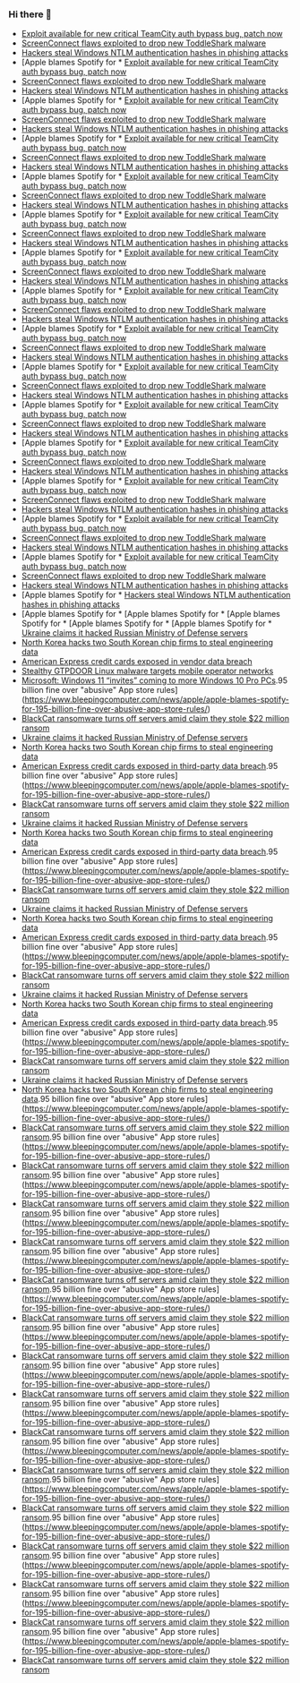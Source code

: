 ### Hi there 👋

<!--START_SECTION:feed-->
* [Exploit available for new critical TeamCity auth bypass bug, patch now](https://www.bleepingcomputer.com/news/security/exploit-available-for-new-critical-teamcity-auth-bypass-bug-patch-now/)
* [ScreenConnect flaws exploited to drop new ToddleShark malware](https://www.bleepingcomputer.com/news/security/screenconnect-flaws-exploited-to-drop-new-toddleshark-malware/)
* [Hackers steal Windows NTLM authentication hashes in phishing attacks](https://www.bleepingcomputer.com/news/security/hackers-steal-windows-ntlm-authentication-hashes-in-phishing-attacks/)
* [Apple blames Spotify for * [Exploit available for new critical TeamCity auth bypass bug, patch now](https://www.bleepingcomputer.com/news/security/exploit-available-for-new-critical-teamcity-auth-bypass-bug-patch-now/)
* [ScreenConnect flaws exploited to drop new ToddleShark malware](https://www.bleepingcomputer.com/news/security/screenconnect-flaws-exploited-to-drop-new-toddleshark-malware/)
* [Hackers steal Windows NTLM authentication hashes in phishing attacks](https://www.bleepingcomputer.com/news/security/hackers-steal-windows-ntlm-authentication-hashes-in-phishing-attacks/)
* [Apple blames Spotify for * [Exploit available for new critical TeamCity auth bypass bug, patch now](https://www.bleepingcomputer.com/news/security/exploit-available-for-new-critical-teamcity-auth-bypass-bug-patch-now/)
* [ScreenConnect flaws exploited to drop new ToddleShark malware](https://www.bleepingcomputer.com/news/security/screenconnect-flaws-exploited-to-drop-new-toddleshark-malware/)
* [Hackers steal Windows NTLM authentication hashes in phishing attacks](https://www.bleepingcomputer.com/news/security/hackers-steal-windows-ntlm-authentication-hashes-in-phishing-attacks/)
* [Apple blames Spotify for * [Exploit available for new critical TeamCity auth bypass bug, patch now](https://www.bleepingcomputer.com/news/security/exploit-available-for-new-critical-teamcity-auth-bypass-bug-patch-now/)
* [ScreenConnect flaws exploited to drop new ToddleShark malware](https://www.bleepingcomputer.com/news/security/screenconnect-flaws-exploited-to-drop-new-toddleshark-malware/)
* [Hackers steal Windows NTLM authentication hashes in phishing attacks](https://www.bleepingcomputer.com/news/security/hackers-steal-windows-ntlm-authentication-hashes-in-phishing-attacks/)
* [Apple blames Spotify for * [Exploit available for new critical TeamCity auth bypass bug, patch now](https://www.bleepingcomputer.com/news/security/exploit-available-for-new-critical-teamcity-auth-bypass-bug-patch-now/)
* [ScreenConnect flaws exploited to drop new ToddleShark malware](https://www.bleepingcomputer.com/news/security/screenconnect-flaws-exploited-to-drop-new-toddleshark-malware/)
* [Hackers steal Windows NTLM authentication hashes in phishing attacks](https://www.bleepingcomputer.com/news/security/hackers-steal-windows-ntlm-authentication-hashes-in-phishing-attacks/)
* [Apple blames Spotify for * [Exploit available for new critical TeamCity auth bypass bug, patch now](https://www.bleepingcomputer.com/news/security/exploit-available-for-new-critical-teamcity-auth-bypass-bug-patch-now/)
* [ScreenConnect flaws exploited to drop new ToddleShark malware](https://www.bleepingcomputer.com/news/security/screenconnect-flaws-exploited-to-drop-new-toddleshark-malware/)
* [Hackers steal Windows NTLM authentication hashes in phishing attacks](https://www.bleepingcomputer.com/news/security/hackers-steal-windows-ntlm-authentication-hashes-in-phishing-attacks/)
* [Apple blames Spotify for * [Exploit available for new critical TeamCity auth bypass bug, patch now](https://www.bleepingcomputer.com/news/security/exploit-available-for-new-critical-teamcity-auth-bypass-bug-patch-now/)
* [ScreenConnect flaws exploited to drop new ToddleShark malware](https://www.bleepingcomputer.com/news/security/screenconnect-flaws-exploited-to-drop-new-toddleshark-malware/)
* [Hackers steal Windows NTLM authentication hashes in phishing attacks](https://www.bleepingcomputer.com/news/security/hackers-steal-windows-ntlm-authentication-hashes-in-phishing-attacks/)
* [Apple blames Spotify for * [Exploit available for new critical TeamCity auth bypass bug, patch now](https://www.bleepingcomputer.com/news/security/exploit-available-for-new-critical-teamcity-auth-bypass-bug-patch-now/)
* [ScreenConnect flaws exploited to drop new ToddleShark malware](https://www.bleepingcomputer.com/news/security/screenconnect-flaws-exploited-to-drop-new-toddleshark-malware/)
* [Hackers steal Windows NTLM authentication hashes in phishing attacks](https://www.bleepingcomputer.com/news/security/hackers-steal-windows-ntlm-authentication-hashes-in-phishing-attacks/)
* [Apple blames Spotify for * [Exploit available for new critical TeamCity auth bypass bug, patch now](https://www.bleepingcomputer.com/news/security/exploit-available-for-new-critical-teamcity-auth-bypass-bug-patch-now/)
* [ScreenConnect flaws exploited to drop new ToddleShark malware](https://www.bleepingcomputer.com/news/security/screenconnect-flaws-exploited-to-drop-new-toddleshark-malware/)
* [Hackers steal Windows NTLM authentication hashes in phishing attacks](https://www.bleepingcomputer.com/news/security/hackers-steal-windows-ntlm-authentication-hashes-in-phishing-attacks/)
* [Apple blames Spotify for * [Exploit available for new critical TeamCity auth bypass bug, patch now](https://www.bleepingcomputer.com/news/security/exploit-available-for-new-critical-teamcity-auth-bypass-bug-patch-now/)
* [ScreenConnect flaws exploited to drop new ToddleShark malware](https://www.bleepingcomputer.com/news/security/screenconnect-flaws-exploited-to-drop-new-toddleshark-malware/)
* [Hackers steal Windows NTLM authentication hashes in phishing attacks](https://www.bleepingcomputer.com/news/security/hackers-steal-windows-ntlm-authentication-hashes-in-phishing-attacks/)
* [Apple blames Spotify for * [Exploit available for new critical TeamCity auth bypass bug, patch now](https://www.bleepingcomputer.com/news/security/exploit-available-for-new-critical-teamcity-auth-bypass-bug-patch-now/)
* [ScreenConnect flaws exploited to drop new ToddleShark malware](https://www.bleepingcomputer.com/news/security/screenconnect-flaws-exploited-to-drop-new-toddleshark-malware/)
* [Hackers steal Windows NTLM authentication hashes in phishing attacks](https://www.bleepingcomputer.com/news/security/hackers-steal-windows-ntlm-authentication-hashes-in-phishing-attacks/)
* [Apple blames Spotify for * [Exploit available for new critical TeamCity auth bypass bug, patch now](https://www.bleepingcomputer.com/news/security/exploit-available-for-new-critical-teamcity-auth-bypass-bug-patch-now/)
* [ScreenConnect flaws exploited to drop new ToddleShark malware](https://www.bleepingcomputer.com/news/security/screenconnect-flaws-exploited-to-drop-new-toddleshark-malware/)
* [Hackers steal Windows NTLM authentication hashes in phishing attacks](https://www.bleepingcomputer.com/news/security/hackers-steal-windows-ntlm-authentication-hashes-in-phishing-attacks/)
* [Apple blames Spotify for * [Exploit available for new critical TeamCity auth bypass bug, patch now](https://www.bleepingcomputer.com/news/security/exploit-available-for-new-critical-teamcity-auth-bypass-bug-patch-now/)
* [ScreenConnect flaws exploited to drop new ToddleShark malware](https://www.bleepingcomputer.com/news/security/screenconnect-flaws-exploited-to-drop-new-toddleshark-malware/)
* [Hackers steal Windows NTLM authentication hashes in phishing attacks](https://www.bleepingcomputer.com/news/security/hackers-steal-windows-ntlm-authentication-hashes-in-phishing-attacks/)
* [Apple blames Spotify for * [Exploit available for new critical TeamCity auth bypass bug, patch now](https://www.bleepingcomputer.com/news/security/exploit-available-for-new-critical-teamcity-auth-bypass-bug-patch-now/)
* [ScreenConnect flaws exploited to drop new ToddleShark malware](https://www.bleepingcomputer.com/news/security/screenconnect-flaws-exploited-to-drop-new-toddleshark-malware/)
* [Hackers steal Windows NTLM authentication hashes in phishing attacks](https://www.bleepingcomputer.com/news/security/hackers-steal-windows-ntlm-authentication-hashes-in-phishing-attacks/)
* [Apple blames Spotify for * [Exploit available for new critical TeamCity auth bypass bug, patch now](https://www.bleepingcomputer.com/news/security/exploit-available-for-new-critical-teamcity-auth-bypass-bug-patch-now/)
* [ScreenConnect flaws exploited to drop new ToddleShark malware](https://www.bleepingcomputer.com/news/security/screenconnect-flaws-exploited-to-drop-new-toddleshark-malware/)
* [Hackers steal Windows NTLM authentication hashes in phishing attacks](https://www.bleepingcomputer.com/news/security/hackers-steal-windows-ntlm-authentication-hashes-in-phishing-attacks/)
* [Apple blames Spotify for * [Hackers steal Windows NTLM authentication hashes in phishing attacks](https://www.bleepingcomputer.com/news/security/hackers-steal-windows-ntlm-authentication-hashes-in-phishing-attacks/)
* [Apple blames Spotify for * [Apple blames Spotify for * [Apple blames Spotify for * [Apple blames Spotify for * [Apple blames Spotify for * [Ukraine claims it hacked Russian Ministry of Defense servers](https://www.bleepingcomputer.com/news/security/ukraine-claims-it-hacked-russian-ministry-of-defense-servers/)
* [North Korea hacks two South Korean chip firms to steal engineering data](https://www.bleepingcomputer.com/news/security/north-korea-hacks-two-south-korean-chip-firms-to-steal-engineering-data/)
* [American Express credit cards exposed in vendor data breach](https://www.bleepingcomputer.com/news/security/american-express-credit-cards-exposed-in-vendor-data-breach/)
* [Stealthy GTPDOOR Linux malware targets mobile operator networks](https://www.bleepingcomputer.com/news/security/stealthy-gtpdoor-linux-malware-targets-mobile-operator-networks/)
* [Microsoft: Windows 11 “invites” coming to more Windows 10 Pro PCs](https://www.bleepingcomputer.com/news/microsoft/microsoft-windows-11-invites-coming-to-more-windows-10-pro-pcs/).95 billion fine over "abusive" App store rules](https://www.bleepingcomputer.com/news/apple/apple-blames-spotify-for-195-billion-fine-over-abusive-app-store-rules/)
* [BlackCat ransomware turns off servers amid claim they stole $22 million ransom](https://www.bleepingcomputer.com/news/security/blackcat-ransomware-turns-off-servers-amid-claim-they-stole-22-million-ransom/)
* [Ukraine claims it hacked Russian Ministry of Defense servers](https://www.bleepingcomputer.com/news/security/ukraine-claims-it-hacked-russian-ministry-of-defense-servers/)
* [North Korea hacks two South Korean chip firms to steal engineering data](https://www.bleepingcomputer.com/news/security/north-korea-hacks-two-south-korean-chip-firms-to-steal-engineering-data/)
* [American Express credit cards exposed in third-party data breach](https://www.bleepingcomputer.com/news/security/american-express-credit-cards-exposed-in-third-party-data-breach/).95 billion fine over "abusive" App store rules](https://www.bleepingcomputer.com/news/apple/apple-blames-spotify-for-195-billion-fine-over-abusive-app-store-rules/)
* [BlackCat ransomware turns off servers amid claim they stole $22 million ransom](https://www.bleepingcomputer.com/news/security/blackcat-ransomware-turns-off-servers-amid-claim-they-stole-22-million-ransom/)
* [Ukraine claims it hacked Russian Ministry of Defense servers](https://www.bleepingcomputer.com/news/security/ukraine-claims-it-hacked-russian-ministry-of-defense-servers/)
* [North Korea hacks two South Korean chip firms to steal engineering data](https://www.bleepingcomputer.com/news/security/north-korea-hacks-two-south-korean-chip-firms-to-steal-engineering-data/)
* [American Express credit cards exposed in third-party data breach](https://www.bleepingcomputer.com/news/security/american-express-credit-cards-exposed-in-third-party-data-breach/).95 billion fine over "abusive" App store rules](https://www.bleepingcomputer.com/news/apple/apple-blames-spotify-for-195-billion-fine-over-abusive-app-store-rules/)
* [BlackCat ransomware turns off servers amid claim they stole $22 million ransom](https://www.bleepingcomputer.com/news/security/blackcat-ransomware-turns-off-servers-amid-claim-they-stole-22-million-ransom/)
* [Ukraine claims it hacked Russian Ministry of Defense servers](https://www.bleepingcomputer.com/news/security/ukraine-claims-it-hacked-russian-ministry-of-defense-servers/)
* [North Korea hacks two South Korean chip firms to steal engineering data](https://www.bleepingcomputer.com/news/security/north-korea-hacks-two-south-korean-chip-firms-to-steal-engineering-data/)
* [American Express credit cards exposed in third-party data breach](https://www.bleepingcomputer.com/news/security/american-express-credit-cards-exposed-in-third-party-data-breach/).95 billion fine over "abusive" App store rules](https://www.bleepingcomputer.com/news/apple/apple-blames-spotify-for-195-billion-fine-over-abusive-app-store-rules/)
* [BlackCat ransomware turns off servers amid claim they stole $22 million ransom](https://www.bleepingcomputer.com/news/security/blackcat-ransomware-turns-off-servers-amid-claim-they-stole-22-million-ransom/)
* [Ukraine claims it hacked Russian Ministry of Defense servers](https://www.bleepingcomputer.com/news/security/ukraine-claims-it-hacked-russian-ministry-of-defense-servers/)
* [North Korea hacks two South Korean chip firms to steal engineering data](https://www.bleepingcomputer.com/news/security/north-korea-hacks-two-south-korean-chip-firms-to-steal-engineering-data/)
* [American Express credit cards exposed in third-party data breach](https://www.bleepingcomputer.com/news/security/american-express-credit-cards-exposed-in-third-party-data-breach/).95 billion fine over "abusive" App store rules](https://www.bleepingcomputer.com/news/apple/apple-blames-spotify-for-195-billion-fine-over-abusive-app-store-rules/)
* [BlackCat ransomware turns off servers amid claim they stole $22 million ransom](https://www.bleepingcomputer.com/news/security/blackcat-ransomware-turns-off-servers-amid-claim-they-stole-22-million-ransom/)
* [Ukraine claims it hacked Russian Ministry of Defense servers](https://www.bleepingcomputer.com/news/security/ukraine-claims-it-hacked-russian-ministry-of-defense-servers/)
* [North Korea hacks two South Korean chip firms to steal engineering data](https://www.bleepingcomputer.com/news/security/north-korea-hacks-two-south-korean-chip-firms-to-steal-engineering-data/).95 billion fine over "abusive" App store rules](https://www.bleepingcomputer.com/news/apple/apple-blames-spotify-for-195-billion-fine-over-abusive-app-store-rules/)
* [BlackCat ransomware turns off servers amid claim they stole $22 million ransom](https://www.bleepingcomputer.com/news/security/blackcat-ransomware-turns-off-servers-amid-claim-they-stole-22-million-ransom/).95 billion fine over "abusive" App store rules](https://www.bleepingcomputer.com/news/apple/apple-blames-spotify-for-195-billion-fine-over-abusive-app-store-rules/)
* [BlackCat ransomware turns off servers amid claim they stole $22 million ransom](https://www.bleepingcomputer.com/news/security/blackcat-ransomware-turns-off-servers-amid-claim-they-stole-22-million-ransom/).95 billion fine over "abusive" App store rules](https://www.bleepingcomputer.com/news/apple/apple-blames-spotify-for-195-billion-fine-over-abusive-app-store-rules/)
* [BlackCat ransomware turns off servers amid claim they stole $22 million ransom](https://www.bleepingcomputer.com/news/security/blackcat-ransomware-turns-off-servers-amid-claim-they-stole-22-million-ransom/).95 billion fine over "abusive" App store rules](https://www.bleepingcomputer.com/news/apple/apple-blames-spotify-for-195-billion-fine-over-abusive-app-store-rules/)
* [BlackCat ransomware turns off servers amid claim they stole $22 million ransom](https://www.bleepingcomputer.com/news/security/blackcat-ransomware-turns-off-servers-amid-claim-they-stole-22-million-ransom/).95 billion fine over "abusive" App store rules](https://www.bleepingcomputer.com/news/apple/apple-blames-spotify-for-195-billion-fine-over-abusive-app-store-rules/)
* [BlackCat ransomware turns off servers amid claim they stole $22 million ransom](https://www.bleepingcomputer.com/news/security/blackcat-ransomware-turns-off-servers-amid-claim-they-stole-22-million-ransom/).95 billion fine over "abusive" App store rules](https://www.bleepingcomputer.com/news/apple/apple-blames-spotify-for-195-billion-fine-over-abusive-app-store-rules/)
* [BlackCat ransomware turns off servers amid claim they stole $22 million ransom](https://www.bleepingcomputer.com/news/security/blackcat-ransomware-turns-off-servers-amid-claim-they-stole-22-million-ransom/).95 billion fine over "abusive" App store rules](https://www.bleepingcomputer.com/news/apple/apple-blames-spotify-for-195-billion-fine-over-abusive-app-store-rules/)
* [BlackCat ransomware turns off servers amid claim they stole $22 million ransom](https://www.bleepingcomputer.com/news/security/blackcat-ransomware-turns-off-servers-amid-claim-they-stole-22-million-ransom/).95 billion fine over "abusive" App store rules](https://www.bleepingcomputer.com/news/apple/apple-blames-spotify-for-195-billion-fine-over-abusive-app-store-rules/)
* [BlackCat ransomware turns off servers amid claim they stole $22 million ransom](https://www.bleepingcomputer.com/news/security/blackcat-ransomware-turns-off-servers-amid-claim-they-stole-22-million-ransom/).95 billion fine over "abusive" App store rules](https://www.bleepingcomputer.com/news/apple/apple-blames-spotify-for-195-billion-fine-over-abusive-app-store-rules/)
* [BlackCat ransomware turns off servers amid claim they stole $22 million ransom](https://www.bleepingcomputer.com/news/security/blackcat-ransomware-turns-off-servers-amid-claim-they-stole-22-million-ransom/).95 billion fine over "abusive" App store rules](https://www.bleepingcomputer.com/news/apple/apple-blames-spotify-for-195-billion-fine-over-abusive-app-store-rules/)
* [BlackCat ransomware turns off servers amid claim they stole $22 million ransom](https://www.bleepingcomputer.com/news/security/blackcat-ransomware-turns-off-servers-amid-claim-they-stole-22-million-ransom/).95 billion fine over "abusive" App store rules](https://www.bleepingcomputer.com/news/apple/apple-blames-spotify-for-195-billion-fine-over-abusive-app-store-rules/)
* [BlackCat ransomware turns off servers amid claim they stole $22 million ransom](https://www.bleepingcomputer.com/news/security/blackcat-ransomware-turns-off-servers-amid-claim-they-stole-22-million-ransom/).95 billion fine over "abusive" App store rules](https://www.bleepingcomputer.com/news/apple/apple-blames-spotify-for-195-billion-fine-over-abusive-app-store-rules/)
* [BlackCat ransomware turns off servers amid claim they stole $22 million ransom](https://www.bleepingcomputer.com/news/security/blackcat-ransomware-turns-off-servers-amid-claim-they-stole-22-million-ransom/).95 billion fine over "abusive" App store rules](https://www.bleepingcomputer.com/news/apple/apple-blames-spotify-for-195-billion-fine-over-abusive-app-store-rules/)
* [BlackCat ransomware turns off servers amid claim they stole $22 million ransom](https://www.bleepingcomputer.com/news/security/blackcat-ransomware-turns-off-servers-amid-claim-they-stole-22-million-ransom/).95 billion fine over "abusive" App store rules](https://www.bleepingcomputer.com/news/apple/apple-blames-spotify-for-195-billion-fine-over-abusive-app-store-rules/)
* [BlackCat ransomware turns off servers amid claim they stole $22 million ransom](https://www.bleepingcomputer.com/news/security/blackcat-ransomware-turns-off-servers-amid-claim-they-stole-22-million-ransom/).95 billion fine over "abusive" App store rules](https://www.bleepingcomputer.com/news/apple/apple-blames-spotify-for-195-billion-fine-over-abusive-app-store-rules/)
* [BlackCat ransomware turns off servers amid claim they stole $22 million ransom](https://www.bleepingcomputer.com/news/security/blackcat-ransomware-turns-off-servers-amid-claim-they-stole-22-million-ransom/)
<!--END_SECTION:feed-->

<!--
**frankenk/frankenk** is a ✨ _special_ ✨ repository because its `README.md` (this file) appears on your GitHub profile.

Here are some ideas to get you started:

- 🔭 I’m currently working on ...
- 🌱 I’m currently learning ...
- 👯 I’m looking to collaborate on ...
- 🤔 I’m looking for help with ...
- 💬 Ask me about ...
- 📫 How to reach me: ...
- 😄 Pronouns: ...
- ⚡ Fun fact: ...
-->



